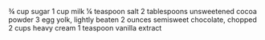 ¾ cup sugar
1 cup milk
¼ teaspoon salt
2 tablespoons unsweetened cocoa powder
3 egg yolk, lightly beaten
2 ounces semisweet chocolate, chopped
2 cups heavy cream
1 teaspoon vanilla extract